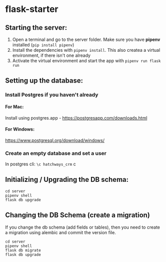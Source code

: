 # flask-starter

## Starting the server:


1. Open a terminal and go to the server folder. Make sure you have **pipenv** installed (`pip install pipenv`)
2. Install the dependencies with `pipenv install`. This also createa a virtual environment, if there isn't one already
3. Activate the virtual environment and start the app with `pipenv run flask run`

## Setting up the database:

### Install Postgres if you haven't already

#### For Mac: 
Install using postgres.app - https://postgresapp.com/downloads.html

#### For Windows:
https://www.postgresql.org/download/windows/

### Create an empty database and set a user
In postgres cli: `\c hatchways_crm`
c

## Initializing / Upgrading the DB schema:
```
cd server
pipenv shell
flask db upgrade
```

## Changing the DB Schema (create a migration)
If you change the db schema (add fields or tables), then you need
to create a migration using alembic and commit the version file.

```
cd server
pipenv shell
flask db migrate
flask db upgrade
```

